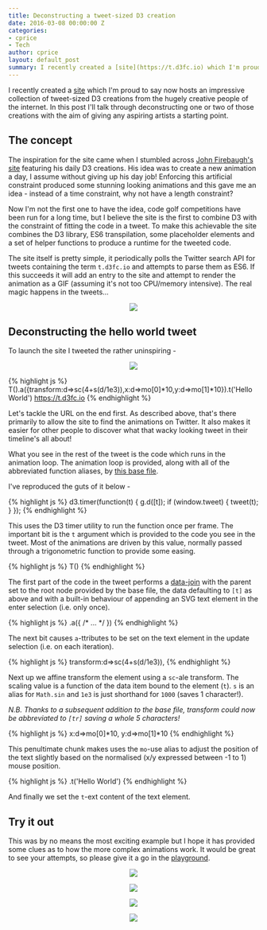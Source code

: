 ```yaml
---
title: Deconstructing a tweet-sized D3 creation
date: 2016-03-08 00:00:00 Z
categories:
- cprice
- Tech
author: cprice
layout: default_post
summary: I recently created a [site](https://t.d3fc.io) which I'm proud to say now hosts an impressive collection of tweet-sized D3 creations from the hugely creative people of the internet. In this post I'll talk through deconstructing one or two of those creations with the aim of giving any aspiring artists a starting point.
---
```


I recently created a [site](https://t.d3fc.io) which I'm proud to say now hosts an impressive collection of tweet-sized D3 creations from the hugely creative people of the internet. In this post I'll talk through deconstructing one or two of those creations with the aim of giving any aspiring artists a starting point.

## The concept

The inspiration for the site came when I stumbled across [John Firebaugh's site](http://jfire.io/animations/) featuring his daily D3 creations. His idea was to create a new animation a day, I assume without giving up his day job! Enforcing this artificial constraint produced some stunning looking animations and this gave me an idea - instead of a time constraint, why not have a length constraint?

Now I'm not the first one to have the idea, code golf competitions have been run for a long time, but I believe the site is the first to combine D3 with the constraint of fitting the code in a tweet. To make this achievable the site combines the D3 library, ES6 transpilation, some placeholder elements and a set of helper functions to produce a runtime for the tweeted code.

The site itself is pretty simple, it periodically polls the Twitter search API for tweets containing the term `t.d3fc.io` and attempts to parse them as ES6. If this succeeds it will add an entry to the site and attempt to render the animation as a GIF (assuming it's not too CPU/memory intensive). The real magic happens in the tweets...

<p style="text-align:center"><a href="https://t.d3fc.io/status/694815740449398784"><img src="{{ site.baseurl }}/cprice/assets/t-d3fc/voronoi.gif"></a></p>

## Deconstructing the hello world tweet

To launch the site I tweeted the rather uninspiring -

<p style="text-align:center"><a href="https://t.d3fc.io/status/693087332682088449"><img src="{{ site.baseurl }}/cprice/assets/t-d3fc/hello-world.gif"></a></p>

{% highlight js %}
T().a({transform:d=>sc(4+s(d/1e3)),x:d=>mo[0]*10,y:d=>mo[1]*10}).t('Hello World') https://t.d3fc.io
{% endhighlight %}

Let's tackle the URL on the end first. As described above, that's there primarily to allow the site to find the animations on Twitter. It also makes it easier for other people to discover what that wacky looking tweet in their timeline's all about!

What you see in the rest of the tweet is the code which runs in the animation loop. The animation loop is provided, along with all of the abbreviated function aliases, by [this base file](https://github.com/chrisprice/t-d3fc/blob/36a2543fea0453683d24c292f2bee3dc0d0f0a86/server/public/src/base.js).

I've reproduced the guts of it below -

{% highlight js %}
d3.timer(function(t) {
  g.d([t]);
  if (window.tweet) {
    tweet(t);
  }
});
{% endhighlight %}

This uses the D3 timer utility to run the function once per frame. The important bit is the `t` argument which is provided to the code you see in the tweet. Most of the animations are driven by this value, normally passed through a trigonometric function to provide some easing.

{% highlight js %}
T()
{% endhighlight %}

The first part of the code in the tweet performs a [data-join](http://bost.ocks.org/mike/join/) with the parent set to the root node provided by the base file, the data defaulting to `[t]` as above and with a built-in behaviour of appending an SVG text element in the enter selection (i.e. only once).

{% highlight js %}
.a({ /* ... */ })
{% endhighlight %}

The next bit causes `a`-ttributes to be set on the text element in the update selection (i.e. on each iteration).

{% highlight js %}
transform:d=>sc(4+s(d/1e3)),
{% endhighlight %}

Next up we affine transform the element using a `sc`-ale transform. The scaling value is a function of the data item bound to the element (`t`). `s` is an alias for `Math.sin` and `1e3` is just shorthand for `1000` (saves 1 character!).

*N.B. Thanks to a subsequent addition to the base file, transform could now be abbreviated to `[tr]` saving a whole 5 characters!*

{% highlight js %}
x:d=>mo[0]*10,
y:d=>mo[1]*10
{% endhighlight %}

This penultimate chunk makes uses the `mo`-use alias to adjust the position of the text slightly based on the normalised (x/y expressed between -1 to 1) mouse position.

{% highlight js %}
.t('Hello World')
{% endhighlight %}

And finally we set the `t`-ext content of the text element.

## Try it out

This was by no means the most exciting example but I hope it has provided some clues as to how the more complex animations work. It would be great to see your attempts, so please give it a go in the [playground](https://t.d3fc.io/playground).

<p style="text-align:center"><a href="https://t.d3fc.io/status/694572223596761088"><img src="{{ site.baseurl }}/cprice/assets/t-d3fc/helix.gif"></a></p>
<p style="text-align:center"><a href="https://t.d3fc.io/status/695490817863987201"><img src="{{ site.baseurl }}/cprice/assets/t-d3fc/jfire.gif"></a></p>
<p style="text-align:center"><a href="https://t.d3fc.io/status/695201842968543232"><img src="{{ site.baseurl }}/cprice/assets/t-d3fc/man.gif"></a></p>
<p style="text-align:center"><a href="https://t.d3fc.io/status/693101547396452353"><img src="{{ site.baseurl }}/cprice/assets/t-d3fc/moire.gif"></a></p>

